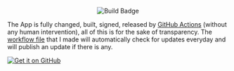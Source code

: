 <p align="center">
  <img src="https://github.com/johnbetaro/Signal-AMOLED/actions/workflows/build.yml/badge.svg" alt="Build Badge">
</p>

The App is fully changed, built, signed, released by [GitHub Actions](https://github.com/JohnBetaro/Signal-Android-AMOLED/actions) (without any human intervention), all of this is for the sake of transparency. The [workflow file](https://github.com/JohnBetaro/Signal-AMOLED/blob/main/.github/workflows/build.yml) that I made will automatically check for updates everyday and will publish an update if there is any.

<a href="https://github.com/johnbetaro/Signal-AMOLED/releases/latest">
    <img src="https://img.shields.io/badge/Get%20it%20on%20GitHub-100000?style=for-the-badge&logo=github&logoColor=white" alt="Get it on GitHub">
</a>
